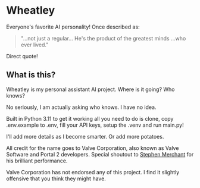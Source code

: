 # Wheatley

Everyone's favorite AI personality! Once described as:

> "...not just a regular... He's the product of the greatest minds ...who ever lived."

Direct quote!


## What is this?

Wheatley is my personal assistant AI project. Where is it going? Who knows? 

No seriously, I am actually asking who knows. I have no idea.

Built in Python 3.11 to get it working all you need to do is clone, copy .env.example to .env, fill your API keys, setup the .venv and run main.py!

I'll add more details as I become smarter. Or add more potatoes.



All credit for the name goes to Valve Corporation, also known as Valve Software and Portal 2 developers. Special shoutout to [Stephen Merchant](https://www.stephenmerchant.com/) for his brilliant performance. 

Valve Corporation has not endorsed any of this project. I find it slightly offensive that you think they might have.
